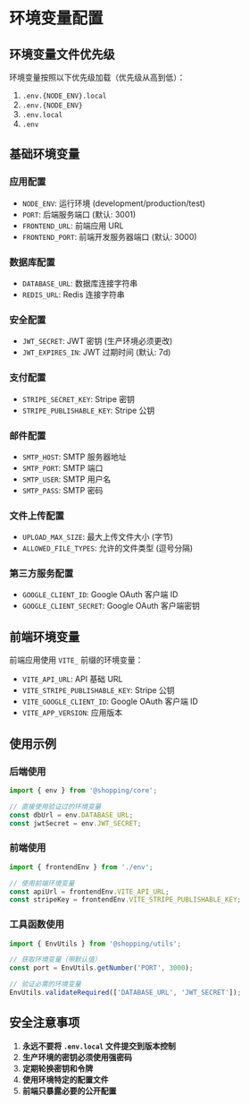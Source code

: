 # 环境变量配置

## 环境变量文件优先级

环境变量按照以下优先级加载（优先级从高到低）：

1. `.env.{NODE_ENV}.local`
2. `.env.{NODE_ENV}`
3. `.env.local`
4. `.env`

## 基础环境变量

### 应用配置
- `NODE_ENV`: 运行环境 (development/production/test)
- `PORT`: 后端服务端口 (默认: 3001)
- `FRONTEND_URL`: 前端应用 URL
- `FRONTEND_PORT`: 前端开发服务器端口 (默认: 3000)

### 数据库配置
- `DATABASE_URL`: 数据库连接字符串
- `REDIS_URL`: Redis 连接字符串

### 安全配置
- `JWT_SECRET`: JWT 密钥 (生产环境必须更改)
- `JWT_EXPIRES_IN`: JWT 过期时间 (默认: 7d)

### 支付配置
- `STRIPE_SECRET_KEY`: Stripe 密钥
- `STRIPE_PUBLISHABLE_KEY`: Stripe 公钥

### 邮件配置
- `SMTP_HOST`: SMTP 服务器地址
- `SMTP_PORT`: SMTP 端口
- `SMTP_USER`: SMTP 用户名
- `SMTP_PASS`: SMTP 密码

### 文件上传配置
- `UPLOAD_MAX_SIZE`: 最大上传文件大小 (字节)
- `ALLOWED_FILE_TYPES`: 允许的文件类型 (逗号分隔)

### 第三方服务配置
- `GOOGLE_CLIENT_ID`: Google OAuth 客户端 ID
- `GOOGLE_CLIENT_SECRET`: Google OAuth 客户端密钥

## 前端环境变量

前端应用使用 `VITE_` 前缀的环境变量：

- `VITE_API_URL`: API 基础 URL
- `VITE_STRIPE_PUBLISHABLE_KEY`: Stripe 公钥
- `VITE_GOOGLE_CLIENT_ID`: Google OAuth 客户端 ID
- `VITE_APP_VERSION`: 应用版本

## 使用示例

### 后端使用
```typescript
import { env } from '@shopping/core';

// 直接使用验证过的环境变量
const dbUrl = env.DATABASE_URL;
const jwtSecret = env.JWT_SECRET;
```

### 前端使用
```typescript
import { frontendEnv } from './env';

// 使用前端环境变量
const apiUrl = frontendEnv.VITE_API_URL;
const stripeKey = frontendEnv.VITE_STRIPE_PUBLISHABLE_KEY;
```

### 工具函数使用
```typescript
import { EnvUtils } from '@shopping/utils';

// 获取环境变量（带默认值）
const port = EnvUtils.getNumber('PORT', 3000);

// 验证必需的环境变量
EnvUtils.validateRequired(['DATABASE_URL', 'JWT_SECRET']);
```

## 安全注意事项

1. **永远不要将 `.env.local` 文件提交到版本控制**
2. **生产环境的密钥必须使用强密码**
3. **定期轮换密钥和令牌**
4. **使用环境特定的配置文件**
5. **前端只暴露必要的公开配置**